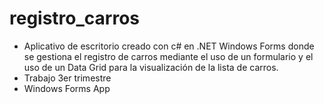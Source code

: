 # registro_carros
- Aplicativo de escritorio creado con c# en .NET Windows Forms donde se gestiona el registro de carros mediante el uso de un formulario y el uso de un Data Grid para la visualización de la lista de carros. 
- Trabajo 3er trimestre
- Windows Forms App 
